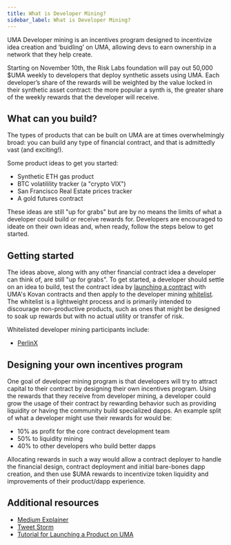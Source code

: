 ```yaml
---
title: What is Developer Mining?
sidebar_label: What is Developer Mining?
---
```


UMA Developer mining is an incentives program designed to incentivize idea creation and ‘buidling’ on UMA, allowing devs to earn ownership in a network that they help create.

Starting on November 10th, the Risk Labs foundation will pay out 50,000 $UMA weekly to developers that deploy synthetic assets using UMA. Each developer’s share of the rewards will be weighted by the value locked in their synthetic asset contract: the more popular a synth is, the greater share of the weekly rewards that the developer will receive. 

## What can you build?

The types of products that can be built on UMA are at times overwhelmingly broad: you can build any type of financial contract, and that is admittedly vast (and exciting!).

Some product ideas to get you started:

- Synthetic ETH gas product
- BTC volatilility tracker (a "crypto VIX")
- San Francisco Real Estate prices tracker
- A gold futures contract

These ideas are still "up for grabs" but are by no means the limits of what a developer could build or receive rewards for. Developers are encouraged to ideate on their own ideas and, when ready, follow the steps below to get started.

## Getting started

The ideas above, along with any other financial contract idea a developer can think of, are still "up for grabs". To get started, a developer should settle on an idea to build, test the contract idea by [launching a contract](https://docs.umaproject.org/developers/mint-locally) with UMA's Kovan contracts and then apply to the developer mining [whitelist](https://docs.google.com/forms/d/e/1FAIpQLSdPWOm4pNyqgDhXXr8wblWuSXXGslsGiJaFzrSNjN2RcG2RTQ/viewform). The whitelist is a lightweight process and is primarily intended to discourage non-productive products, such as ones that might be designed to soak up rewards but with no actual utility or transfer of risk.

Whitelisted developer mining participants include:

- [PerlinX](https://app.perlinx.finance/pools)

## Designing your own incentives program

One goal of developer mining program is that developers will try to attract capital to their contract by designing their own incentives program. Using the rewards that they receive from developer mining, a developer could grow the usage of their contract by rewarding behavior such as providing liquidity or having the community build specialized dapps. An example split of what a developer might use their rewards for would be:

- 10% as profit for the core contract development team
- 50% to liquidity mining
- 40% to other developers who build better dapps

Allocating rewards in such a way would allow a contract deployer to handle the financial design, contract deployment and initial bare-bones dapp creation, and then use $UMA rewards to incentivize token liquidity and improvements of their product/dapp experience.

## Additional resources

- [Medium Explainer](https://medium.com/uma-project/uma-announces-developer-mining-6f6fe15d5604)
- [Tweet Storm](https://twitter.com/UMAprotocol/status/1323611059328962560)
- [Tutorial for Launching a Product on UMA](https://docs.umaproject.org/developers/mint-locally)

<!--
To do: 
- Provide examples of implementing liquidity mining and dapp mining programs.
- Continue to update the whitelisted developer mining participant list
-->
